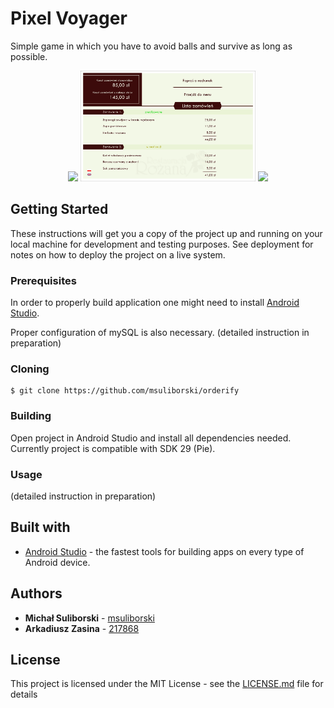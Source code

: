 # Pixel Voyager

Simple game in which you have to avoid balls and survive as long as possible. <br/>

<p align="center">
  <img width="280" src="@ART/menu 0.1.png">
  <img width="280" src="@ART/podsumowanie 0.1.png">
  <img width="280" src="go@ART/ekran obslugi 0.1.png">
</p>

## Getting Started

These instructions will get you a copy of the project up and running on your local machine for development and testing purposes. See deployment for notes on how to deploy the project on a live system.

### Prerequisites

In order to properly build application one might need to install [Android Studio](https://developer.android.com/studio). </br>

Proper configuration of mySQL is also necessary. (detailed instruction in preparation)

### Cloning

```
$ git clone https://github.com/msuliborski/orderify
```

### Building

Open project in Android Studio and install all dependencies needed. Currently project is compatible with SDK 29 (Pie).

### Usage

(detailed instruction in preparation)

## Built with

* [Android Studio](https://developer.android.com/studio) - the fastest tools for building apps on every type of Android device.


## Authors

* **Michał Suliborski** - [msuliborski](https://github.com/msuliborski)
* **Arkadiusz Zasina** - [217868](https://github.com/217868)

## License

This project is licensed under the MIT License - see the [LICENSE.md](LICENSE.md) file for details



